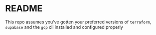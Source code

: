 # README

This repo assumes you've gotten your preferred versions of `terraform`, `supabase` and the `gcp` cli installed and configured properly